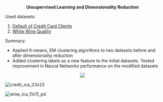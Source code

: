 <p align="center">
  <b>Unsupervised Learning and Dimensionality Reduction</b>
</p>

Used datasets:<br>
1. [Default of Credit Card Clients](http://archive.ics.uci.edu/ml/datasets/default+of+credit+card+clients)<br>
2. [White Wine Quality](https://archive.ics.uci.edu/ml/datasets/Wine+Quality)

Summary:
* Applied K-means, EM clustering algorithms to two datasets before and after dimensionality reduction
* Added clustering labels as a new feature to the initial datasets. Tested improvement in Neural Networks performance on the modified datasets

<p align="center">
  <img src="https://cloud.githubusercontent.com/assets/8766167/21696793/66af4392-d344-11e6-8fcb-73537ffc3152.jpg">
</p>

![credit_ica_23x23](https://cloud.githubusercontent.com/assets/8766167/21696409/c7e58bfa-d342-11e6-95ca-26f3ef4fc45c.jpg)

![wine_ica_11x11_pd](https://cloud.githubusercontent.com/assets/8766167/21696444/eb7d96a2-d342-11e6-8a91-4395b0b33da2.png)
